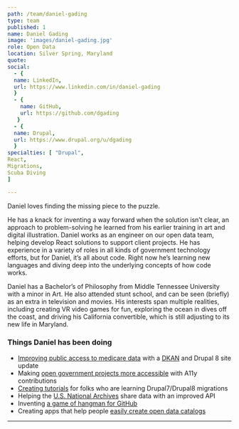 ```yaml
---
path: /team/daniel-gading
type: team
published: 1
name: Daniel Gading
image: 'images/daniel-gading.jpg'
role: Open Data
location: Silver Spring, Maryland
quote: 
social: 
  - {
  name: LinkedIn,
  url: https://www.linkedin.com/in/daniel-gading
  }
  - {
    name: GitHub,
    url: https://github.com/dgading
   }
  - {
  name: Drupal,
  url: https://www.drupal.org/u/dgading
  }
specialties: [ "Drupal",
React,
Migrations,
Scuba Diving
]

---
```


Daniel loves finding the missing piece to the puzzle. 

He has a knack for inventing a way forward when the solution isn’t clear, an approach to problem-solving he learned from his earlier training in art and digital illustration. Daniel works as an engineer on our open data team, helping develop React solutions to support client projects. He has experience in a variety of roles in all kinds of government technology efforts, but for Daniel, it’s all about code. Right now he’s learning new languages and diving deep into the underlying concepts of how code works. 

Daniel has a Bachelor’s of Philosophy from Middle Tennessee University with a minor in Art. He also attended stunt school, and can be seen (briefly) as an extra in television and movies. His interests span multiple realities, including creating VR video games for fun, exploring the ocean in dives off the coast, and driving his California convertible, which is still adjusting to its new life in Maryland.




### Things Daniel has been doing
* [Improving public access to medicare data](https://data.medicare.gov/) with a [DKAN](https://getdkan.org/) and Drupal 8 site update
* Making [open government projects more accessible](https://github.com/github/government.github.com) with A11y contributions
* [Creating tutorials](https://github.com/agencychief/migration_examples) for folks who are learning Drupal7/Drupal8 migrations
* Helping the [U.S. National Archives](https://github.com/usnationalarchives) share data with an improved API
* Inventing [a game of hangman for GitHub](https://vue-gitman.firebaseapp.com/)
* Creating apps that help people [easily create open data catalogs](https://github.com/interra/data-catalog-frontend)



-------------------------------
